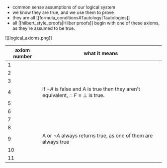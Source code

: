 - common sense assumptions of our logical system 
- we know they are true, and we use them to prove
- they are all [[formula_conditions#Tautology|Tautologies]]
- all [[hilbert_style_proofs|Hilber proofs]] begin with one of these axioms, as they're assumed to be true.

![[logical_axioms.png]]

| axiom number | what it means |
| ------------ | ------------- |
| 1            |               |
| 2            |               |
| 3            |               |
| 4            |if $\neg A$ is false and A is true then they aren't equivalent, $\therefore$ $F \equiv \bot$ is true. |
| 5            |               |
| 6            |               |
| 7            |               |
| 8            |               |
| 9            |A or $\neg A$ always returns true, as one of them are always true               |
| 10           |               |
| 11             |               |
